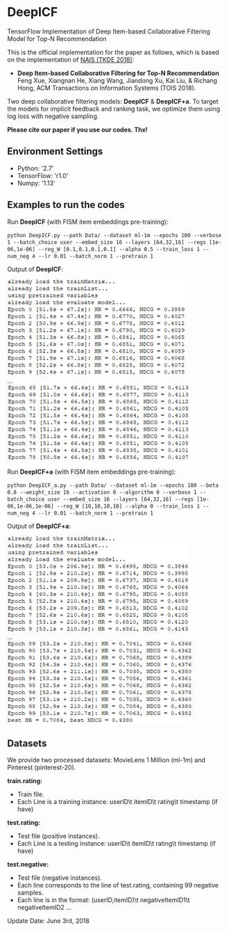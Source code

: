 # DeepICF
TensorFlow Implementation of Deep Item-based Collaborative Filtering Model for Top-N Recommendation

This is the official implementation for the paper as follows, which is based on the implementation of [NAIS (TKDE 2018)](https://github.com/AaronHeee/Neural-Attentive-Item-Similarity-Model):
- **Deep Item-based Collaborative Filtering for Top-N Recommendation**
Feng Xue, Xiangnan He, Xiang Wang, Jiandong Xu, Kai Liu, & Richang Hong, 
ACM Transactions on Information Systems (TOIS 2018).

Two deep collaborative filtering models: **DeepICF** & **DeepICF+a**. To target the models for implicit feedback and ranking task, we optimize them using log loss with negative sampling.

**Please cite our paper if you use our codes. Thx!**

## Environment Settings
- Python: '2.7'
- TensorFlow: 'r1.0'
- Numpy: '1.13'

## Examples to run the codes
Run **DeepICF** (with FISM item embeddings pre-training):
```
python DeepICF.py --path Data/ --dataset ml-1m --epochs 100 --verbose 1 --batch_choice user --embed_size 16 --layers [64,32,16] --regs [1e-06,1e-06] --reg_W [0.1,0.1,0.1,0.1] --alpha 0.5 --train_loss 1 --num_neg 4 --lr 0.01 --batch_norm 1 --pretrain 1
```
Output of **DeepICF**:  
  
![](figure/DeepICF_fig1.png)  
...  
![](figure/DeepICF_fig2.png)

Run **DeepICF+a** (with FISM item embeddings pre-training):
```
python DeepICF_a.py --path Data/ --dataset ml-1m --epochs 100 --beta 0.8 --weight_size 16 --activation 0 --algorithm 0 --verbose 1 --batch_choice user --embed_size 16 --layers [64,32,16] --regs [1e-06,1e-06,1e-06] --reg_W [10,10,10,10] --alpha 0 --train_loss 1 --num_neg 4 --lr 0.01 --batch_norm 1 --pretrain 1
```
Output of **DeepICF+a**:  
  
![](figure/DeepICF+a_fig1.png)  
...  
![](figure/DeepICF+a_fig2.png)

## Datasets
We provide two processed datasets: MovieLens 1 Million (ml-1m) and Pinterest (pinterest-20).

**train.rating:**
- Train file.
- Each Line is a training instance: userID\t itemID\t rating\t timestamp (if have)

**test.rating:**
- Test file (positive instances).
- Each Line is a testing instance: userID\t itemID\t rating\t timestamp (if have)

**test.negative:**
- Test file (negative instances).
- Each line corresponds to the line of test.rating, containing 99 negative samples.
- Each line is in the format: (userID,itemID)\t negativeItemID1\t negativeItemID2 ...

Update Date: June 3rd, 2018
